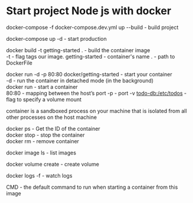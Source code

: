 # Start project Node js  with docker

docker-compose -f docker-compose.dev.yml up --build - build project

docker-compose up -d - start production



docker build -t getting-started . - build the container image  
-t - flag tags our image.
getting-started - container's name
. - path to DockerFile

docker run -d -p 80:80 docker/getting-started - start your container  
-d - run the container in detached mode (in the background)  
docker run - start a container  
80:80 - mapping between the host’s port
-p - port
-v <todo-db:/etc/todos> - flag to specify a volume mount

container is  a sandboxed process on your machine that is isolated from all other processes on the host machine

docker ps - Get the ID of the container  
docker stop <the-container-id> - stop the container  
docker rm <the-container-id> - remove container

docker image ls - list images

docker volume create <name> - create volume

docker logs -f <container-id> - watch logs


CMD - the default command to run when starting a container from this image
